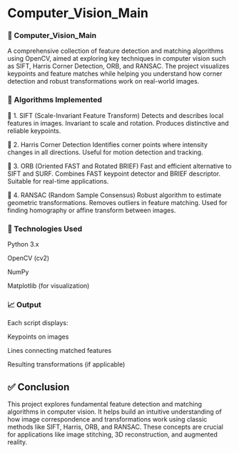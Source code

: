 # Computer_Vision_Main
### 🧠 Computer_Vision_Main
A comprehensive collection of feature detection and matching algorithms using OpenCV, aimed at exploring key techniques in computer vision such as SIFT, Harris Corner Detection, ORB, and RANSAC. The project visualizes keypoints and feature matches while helping you understand how corner detection and robust transformations work on real-world images.

### 🔧 Algorithms Implemented
📌 1. SIFT (Scale-Invariant Feature Transform)
Detects and describes local features in images.
Invariant to scale and rotation.
Produces distinctive and reliable keypoints.

📌 2. Harris Corner Detection
Identifies corner points where intensity changes in all directions.
Useful for motion detection and tracking.

📌 3. ORB (Oriented FAST and Rotated BRIEF)
Fast and efficient alternative to SIFT and SURF.
Combines FAST keypoint detector and BRIEF descriptor.
Suitable for real-time applications.

📌 4. RANSAC (Random Sample Consensus)
Robust algorithm to estimate geometric transformations.
Removes outliers in feature matching.
Used for finding homography or affine transform between images.

### 🧰 Technologies Used
Python 3.x

OpenCV (cv2)

NumPy

Matplotlib (for visualization)

### 📈 Output
Each script displays:

Keypoints on images

Lines connecting matched features

Resulting transformations (if applicable)

## ✅ Conclusion
This project explores fundamental feature detection and matching algorithms in computer vision. It helps build an intuitive understanding of how image correspondence and transformations work using classic methods like SIFT, Harris, ORB, and RANSAC. These concepts are crucial for applications like image stitching, 3D reconstruction, and augmented reality.

